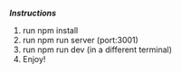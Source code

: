 ***Instructions***

1) run npm install
2) run npm run server (port:3001)
3) run npm run dev (in a different terminal)
4) Enjoy!